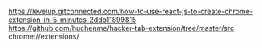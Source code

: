 https://levelup.gitconnected.com/how-to-use-react-js-to-create-chrome-extension-in-5-minutes-2ddb11899815
https://github.com/huchenme/hacker-tab-extension/tree/master/src
chrome://extensions/
